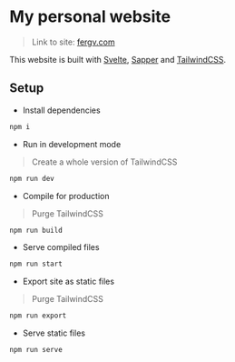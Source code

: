 # My personal website

> Link to site: [fergv.com](https://fergv.com)

This website is built with [Svelte](https://svelte.dev/), [Sapper](https://sapper.svelte.dev/) and [TailwindCSS](https://tailwindcss.com/).

## Setup
- Install dependencies
```sh
npm i
```

- Run in development mode
> Create a whole version of TailwindCSS
```sh
npm run dev
```

- Compile for production
> Purge TailwindCSS
```sh
npm run build
```

- Serve compiled files
```sh
npm run start
```

- Export site as static files
> Purge TailwindCSS
```sh
npm run export
```

- Serve static files
```sh
npm run serve
```
